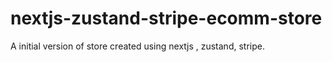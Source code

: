 
# nextjs-zustand-stripe-ecomm-store
A initial version of store created using nextjs , zustand, stripe. 
